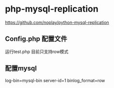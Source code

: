 # php-mysql-replication

https://github.com/noplay/python-mysql-replication

## Config.php 配置文件
运行test.php 目前只支持row模式

## 配置mysql
 log-bin=mysql-bin
 server-id=1
 binlog_format=row


